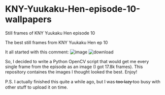 # KNY-Yuukaku-Hen-episode-10-wallpapers
Still frames of KNY Yuukaku Hen episode 10

The best still frames from KNY Yuukaku Hen ep 10

It all started with this comment:
![image](https://user-images.githubusercontent.com/77671045/159865906-55f13c3c-e43a-4fc7-a530-935a4a78507f.png)
![download](https://user-images.githubusercontent.com/77671045/159865967-1656ccb6-4355-48a7-970e-c2eb69cfd01f.jpg)

So, I decided to write a Python OpenCV script that would get me every single frame from the episode as an image (I got 17.8k frames).
This repository containes the images I thought looked the best. Enjoy!

P.S. I actually finished this quite a while ago, but I was t̶o̶o̶ ̶l̶a̶z̶y̶ too busy with other stuff to upload it on time.

